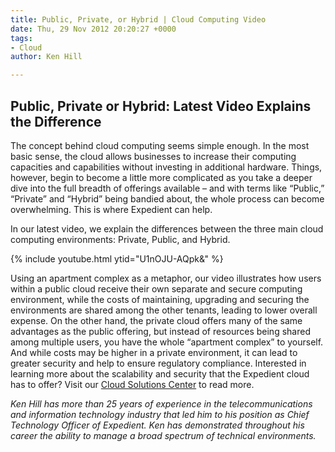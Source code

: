 ```yaml
---
title: Public, Private, or Hybrid | Cloud Computing Video
date: Thu, 29 Nov 2012 20:20:27 +0000
tags:
- Cloud
author: Ken Hill

---
```

## Public, Private or Hybrid: Latest Video Explains the Difference

The concept behind cloud computing seems simple enough. In the most basic sense, the cloud allows businesses to increase their computing capacities and capabilities without investing in additional hardware. Things, however, begin to become a little more complicated as you take a deeper dive into the full breadth of offerings available – and with terms like “Public,” “Private” and “Hybrid” being bandied about, the whole process can become overwhelming. This is where Expedient can help. 

In our latest video, we explain the differences between the three main cloud computing environments: Private, Public, and Hybrid.

{% include youtube.html ytid="U1nOJU-AQpk&" %}

Using an apartment complex as a metaphor, our video illustrates how users within a public cloud receive their own separate and secure computing environment, while the costs of maintaining, upgrading and securing the environments are shared among the other tenants, leading to lower overall expense. On the other hand, the private cloud offers many of the same advantages as the public offering, but instead of resources being shared among multiple users, you have the whole “apartment complex” to yourself. And while costs may be higher in a private environment, it can lead to greater security and help to ensure regulatory compliance. Interested in learning more about the scalability and security that the Expedient cloud has to offer? Visit our [Cloud Solutions Center](https://www.expedient.com/products/cloud-computing-solutions.php) to read more.

_Ken Hill has more than 25 years of experience in the telecommunications and information technology industry that led him to his position as Chief Technology Officer of Expedient. Ken has demonstrated throughout his career the ability to manage a broad spectrum of technical environments._